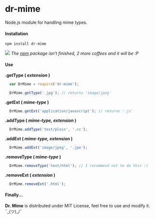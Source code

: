 dr-mime
=======

Node.js module for handling mime types.

#### Installation

`npm install dr-mime`

![](http://www.rbhk.org.hk/images/warning.png) _The [npm](http://npmjs.org) package isn't finished, 2 more coffees and it will be :P_

#### Use

**.getType ( _extension_ )**

``` js
  var DrMime = require('dr-mime');

  DrMime.getType('.jpg'); // returns 'image/jpeg'

```

**.getExt ( _mime-type_ )**

``` js
  DrMime.getExt('application/javascript'); // returns '.js'
```

**.addType ( _mime-type, extension_ )**

``` js
  DrMime.addType('text/plain', '.cc');
```

**.addExt ( _mime-type, extension_ )**

``` js
  DrMime.addExt('image/jpeg', '.jpe');
```

**.removeType ( _mime-type_ )**

``` js
  DrMime.removeType('text/html'); // I recommend not to do this :)
```

**.removeExt ( _extension_ )**

``` js
  DrMime.removeExt('.html');
```

#### Finally...

**Dr. Mime** is distributed under MIT License, feel free to use and modify it. ¯\_(ツ)_/¯

